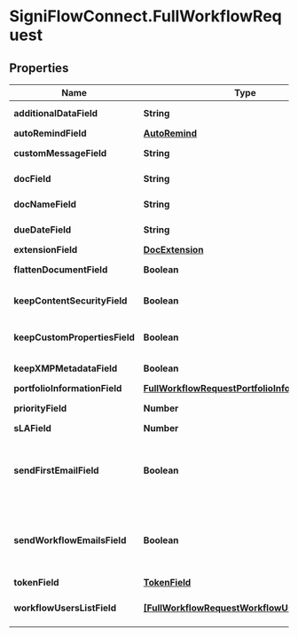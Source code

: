 # SigniFlowConnect.FullWorkflowRequest

## Properties

Name | Type | Description | Notes
------------ | ------------- | ------------- | -------------
**additionalDataField** | **String** | Additional data. | 
**autoRemindField** | [**AutoRemind**](AutoRemind.md) |  | 
**customMessageField** | **String** | Custom message. | 
**docField** | **String** | Document field. | 
**docNameField** | **String** | Document name. | 
**dueDateField** | **String** | Document due date. | 
**extensionField** | [**DocExtension**](DocExtension.md) |  | 
**flattenDocumentField** | **Boolean** | Flatten document. | 
**keepContentSecurityField** | **Boolean** | Keep content security. | 
**keepCustomPropertiesField** | **Boolean** | Keep custom properties. | 
**keepXMPMetadataField** | **Boolean** | Keep XMP meta data. | 
**portfolioInformationField** | [**FullWorkflowRequestPortfolioInformationField**](FullWorkflowRequestPortfolioInformationField.md) |  | 
**priorityField** | **Number** | Document priority. | 
**sLAField** | **Number** | SLA | 
**sendFirstEmailField** | **Boolean** | Confirm first user email notification will or will not be sent. | 
**sendWorkflowEmailsField** | **Boolean** | Confirm that workflow emails will or will not be sent. | 
**tokenField** | [**TokenField**](TokenField.md) |  | 
**workflowUsersListField** | [**[FullWorkflowRequestWorkflowUsersListField]**](FullWorkflowRequestWorkflowUsersListField.md) | List of users in the workflow. | 


